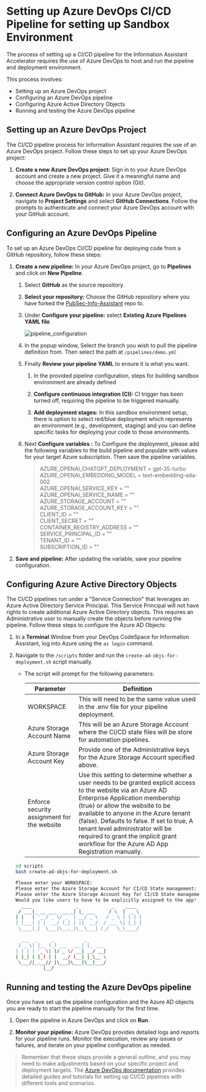 # Setting up Azure DevOps CI/CD Pipeline for setting up Sandbox Environment

The process of setting up a CI/CD pipeline for the Information Assistant Accelerator requires the use of Azure DevOps to host and run the pipeline and deployment environment.

This process involves:

- Setting up an Azure DevOps project
- Configuring an Azure DevOps pipeline
- Configuring Azure Active Directory Objects
- Running and testing the Azure DevOps pipeline

## Setting up an Azure DevOps Project

The CI/CD pipeline process for Information Assistant requires the use of an Azure DevOps project. Follow these steps to set up your Azure DevOps project:

1. **Create a new Azure DevOps project:** Sign in to your Azure DevOps account and create a new project. Give it a meaningful name and choose the appropriate version control option (Git).

2. **Connect Azure DevOps to GitHub:** In your Azure DevOps project, navigate to **Project Settings** and select **GitHub Connections**. Follow the prompts to authenticate and connect your Azure DevOps account with your GitHub account.

## Configuring an Azure DevOps Pipeline

To set up an Azure DevOps CI/CD pipeline for deploying code from a GitHub repository, follow these steps:

1. **Create a new pipeline:** In your Azure DevOps project, go to **Pipelines** and click on **New Pipeline**.

   1. Select **GitHub** as the source repository.

   2. **Select your repository:** Choose the GitHub repository where you have forked the [PubSec-Info-Assistant](https://github.com/microsoft/PubSec-Info-Assistant) repo to.

   3. Under **Configure your pipeline:** select **Existing Azure Pipelines YAML file**

      ![pipeline_configuration](./docs/images/sandbox_environment_build_pipeline_configuration.png)

   4. In the popup window, Select the branch you wish to pull the pipeline definition from. Then select the path at `/pipelines/demo.yml`

   5. Finally **Review your pipeline YAML** to ensure it is what you want.

       1. In the provided pipeline configuration, steps for building sandbox environment are already defined

       2. **Configure continuous integration (CI):**  CI trigger has been turned off, requiring the pipeline to be triggered manually.

       3. **Add deployment stages:** In this sandbox environment setup, there is option to select red/blue deployment which represents an environment (e.g., development, staging) and you can define specific tasks for deploying your code to those environments.

   6. Next **Configure variables :** To Configure the deployment, please add the following variables to the build pipeline and populate with values for your target Azure subscription. Then save the pipeline variables.

       > AZURE_OPENAI_CHATGPT_DEPLOYMENT = gpt-35-turbo \
       > AZURE_OPENAI_EMBEDDING_MODEL = text-embedding-ada-002 \
       > AZURE_OPENAI_SERVICE_KEY = "" \
       > AZURE_OPENAI_SERVICE_NAME = "" \
       > AZURE_STORAGE_ACCOUNT = "" \
       > AZURE_STORAGE_ACCOUNT_KEY = "" \
       > CLIENT_ID = "" \
       > CLIENT_SECRET = "" \
       > CONTAINER_REGISTRY_ADDRESS = "" \
       > SERVICE_PRINCIPAL_ID = "" \
       > TENANT_ID = "" \
       > SUBSCRIPTION_ID = ""

2. **Save and pipeline:** After updating the variable, save your pipeline configuration.

## Configuring Azure Active Directory Objects

The CI/CD pipelines run under a "Service Connection" that leverages an Azure Active Directory Service Principal. This Service Principal will not have rights to create additional Azure Active Directory objects. This requires an Administrative user to manually create the objects before running the pipeline. Follow these steps to configure the Azure AD Objects:

1. In a **Terminal** Window from your DevOps CodeSpace for Information Assistant, log into Azure using the `az login` command.

2. Navigate to the `/scripts` folder and run the `create-ad-objs-for-deployment.sh` script manually.

   - The script will prompt for the following parameters:

        Parameter | Definition
        ---|---
        WORKSPACE |This will need to be the same value used in the .env file for your pipeline deployment.
        Azure Storage Account Name | This will be an Azure Storage Account where the CI/CD state files will be store for automation pipelines.
        Azure Storage Account Key | Provide one of the Administrative keys for the Azure Storage Account specified above.
        Enforce security assignment for the website | Use this setting to determine whether a user needs to be granted explicit access to the website via an Azure AD Enterprise Application membership (true) or allow the website to be available to anyone in the Azure tenant (false). Defaults to false. If set to true, A tenant level administrator will be required to grant the implicit grant workflow for the Azure AD App Registration manually.

    ``` bash
    cd scripts
    bash create-ad-objs-for-deployment.sh

    Please enter your WORKSPACE:
    Please enter the Azure Storage Account for CI/CD State management:
    Please enter the Azure Storage Account Key for CI/CD State management:
    Would you like users to have to be explicitly assigned to the app? (y/n):
      ____                _            _    ____  
     / ___|_ __ ___  __ _| |_ ___     / \  |  _ \ 
    | |   | '__/ _ \/ _` | __/ _ \   / _ \ | | | |
    | |___| | |  __/ (_| | ||  __/  / ___ \| |_| |
     \____|_|  \___|\__,_|\__\___| /_/   \_\____/ 

      ___  _     _           _       
     / _ \| |__ (_) ___  ___| |_ ___ 
    | | | | '_ \| |/ _ \/ __| __/ __|
    | |_| | |_) | |  __/ (__| |_\__ \
     \___/|_.__// |\___|\___|\__|___/
              |__/                   
    ```

## Running and testing the Azure DevOps pipeline

Once you have set up the pipeline configuration and the Azure AD objects you are ready to start the pipeline manually for the first time.

1. Open the pipeline in Azure DevOps and click on **Run**.

2. **Monitor your pipeline:** Azure DevOps provides detailed logs and reports for your pipeline runs. Monitor the execution, review any issues or failures, and iterate on your pipeline configuration as needed.

> Remember that these steps provide a general outline, and you may need to make adjustments based on your specific project and deployment targets. The [Azure DevOps documentation](https://learn.microsoft.com/en-us/azure/devops/pipelines/customize-pipeline?view=azure-devops) provides detailed guides and tutorials for setting up CI/CD pipelines with different tools and scenarios.
